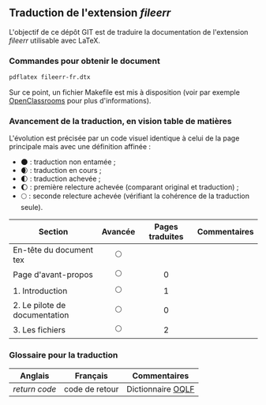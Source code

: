 ## Traduction de l'extension *fileerr*

L'objectif de ce dépôt GIT est de traduire la documentation de l'extension *fileerr* utilisable avec LaTeX.

### Commandes pour obtenir le document

```bash
pdflatex fileerr-fr.dtx
```

Sur ce point, un fichier Makefile est mis à disposition (voir par exemple [OpenClassrooms](https://openclassrooms.com/courses/compilez-sous-gnu-linux#/id/r-1130480) pour plus d'informations).


### Avancement de la traduction, en vision table de matières

L'évolution est précisée par un code visuel identique à celui de la page principale mais avec une définition affinée :

- :new_moon: : traduction non entamée ;
- :waxing_crescent_moon: : traduction en cours ;
- :first_quarter_moon: : traduction achevée ;
- :waxing_gibbous_moon: : première relecture achevée (comparant original et traduction) ; 
- :full_moon: : seconde relecture achevée (vérifiant la cohérence de la traduction seule).


Section                       | Avancée                | Pages traduites | Commentaires 
----------------------------- | :--------------------: | :-------------: | -------------------------
En-tête du document tex       | :full_moon:            |                 |
Page d'avant-propos           | :full_moon:            | 0               | 
1. Introduction               | :full_moon:            | 1               |
2. Le pilote de documentation | :full_moon:            | 0               |  
3. Les fichiers               | :full_moon:            | 2               |


### Glossaire pour la traduction

Anglais                   | Français                                          | Commentaires 
------------------------- | ------------------------------------------------- | -------------------------------
*return code*             | code de retour                                    | Dictionnaire [OQLF](http://www.granddictionnaire.com/ficheOqlf.aspx?Id_Fiche=8370215)
